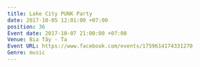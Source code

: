 ```yaml
---
title: Lake City PUNK Party
date: 2017-10-05 12:01:00 +07:00
position: 36
Event date: 2017-10-07 21:00:00 +07:00
Venue: Bia Tây - Ta
Event URL: https://www.facebook.com/events/1759614174331270
Genre: music
---
```



